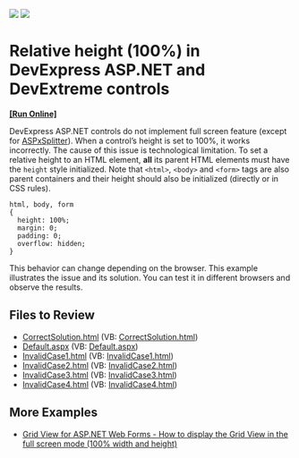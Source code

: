 <!-- default badges list -->
[![](https://img.shields.io/badge/Open_in_DevExpress_Support_Center-FF7200?style=flat-square&logo=DevExpress&logoColor=white)](https://supportcenter.devexpress.com/ticket/details/E4942)
[![](https://img.shields.io/badge/📖_How_to_use_DevExpress_Examples-e9f6fc?style=flat-square)](https://docs.devexpress.com/GeneralInformation/403183)
<!-- default badges end -->

# Relative height (100%) in DevExpress ASP.NET and DevExtreme controls
<!-- run online -->
**[[Run Online]](https://codecentral.devexpress.com/e4942/)**
<!-- run online end -->

DevExpress ASP.NET controls do not implement full screen feature (except for [ASPxSplitter](https://docs.devexpress.com/AspNet/DevExpress.Web.ASPxSplitter.FullscreenMode)). When a control’s height is set to 100%, it works incorrectly.
The cause of this issue is technological limitation. To set a relative height to an HTML element, **all** its parent HTML elements must have the `height` style initialized. Note that `<html>`, `<body>` and `<form>` tags are also parent containers and their height should also be initialized (directly or in CSS rules).

```
html, body, form
{
  height: 100%;
  margin: 0;
  padding: 0;
  overflow: hidden;
}
```
This behavior can change depending on the browser. This example illustrates the issue and its solution. You can test it in different browsers and observe the results.

## Files to Review

* [CorrectSolution.html](./CS/WebSite/CorrectSolution.html) (VB: [CorrectSolution.html](./VB/WebSite/CorrectSolution.html))
* [Default.aspx](./CS/WebSite/Default.aspx) (VB: [Default.aspx](./VB/WebSite/Default.aspx))
* [InvalidCase1.html](./CS/WebSite/InvalidCase1.html) (VB: [InvalidCase1.html](./VB/WebSite/InvalidCase1.html))
* [InvalidCase2.html](./CS/WebSite/InvalidCase2.html) (VB: [InvalidCase2.html](./VB/WebSite/InvalidCase2.html))
* [InvalidCase3.html](./CS/WebSite/InvalidCase3.html) (VB: [InvalidCase3.html](./VB/WebSite/InvalidCase3.html))
* [InvalidCase4.html](./CS/WebSite/InvalidCase4.html) (VB: [InvalidCase4.html](./VB/WebSite/InvalidCase4.html))

## More Examples

* [Grid View for ASP.NET Web Forms - How to display the Grid View in the full screen mode (100% width and height)](https://github.com/DevExpress-Examples/aspxgridview-full-screen-mode)
